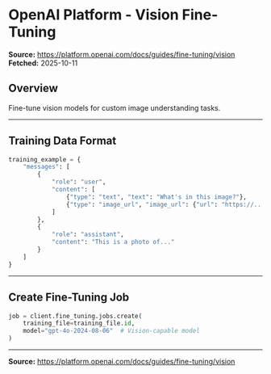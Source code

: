 # OpenAI Platform - Vision Fine-Tuning

**Source:** https://platform.openai.com/docs/guides/fine-tuning/vision
**Fetched:** 2025-10-11

## Overview

Fine-tune vision models for custom image understanding tasks.

---

## Training Data Format

```python
training_example = {
    "messages": [
        {
            "role": "user",
            "content": [
                {"type": "text", "text": "What's in this image?"},
                {"type": "image_url", "image_url": {"url": "https://..."}}
            ]
        },
        {
            "role": "assistant",
            "content": "This is a photo of..."
        }
    ]
}
```

---

## Create Fine-Tuning Job

```python
job = client.fine_tuning.jobs.create(
    training_file=training_file.id,
    model="gpt-4o-2024-08-06"  # Vision-capable model
)
```

---

**Source:** https://platform.openai.com/docs/guides/fine-tuning/vision
